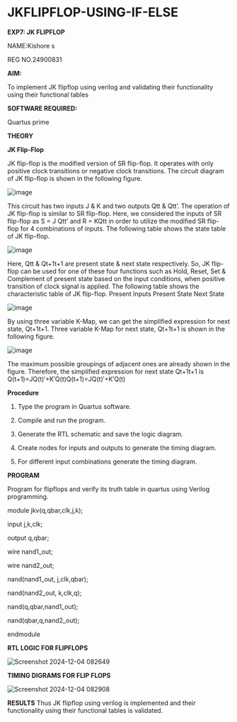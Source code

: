 # JKFLIPFLOP-USING-IF-ELSE
**EXP7: JK FLIPFLOP**

NAME:Kishore s

REG NO.24900831


**AIM:** 

To implement  JK flipflop using verilog and validating their functionality using their functional tables

**SOFTWARE REQUIRED:**

Quartus prime

**THEORY**

**JK Flip-Flop**

JK flip-flop is the modified version of SR flip-flop. It operates with only positive clock transitions or negative clock transitions. The circuit diagram of JK flip-flop is shown in the following figure.

![image](https://github.com/naavaneetha/JKFLIPFLOP-USING-IF-ELSE/assets/154305477/a649c30b-232b-4558-b188-fd6c09845180)


This circuit has two inputs J & K and two outputs Qtt & Qtt’. The operation of JK flip-flop is similar to SR flip-flop. Here, we considered the inputs of SR flip-flop as S = J Qtt’ and R = KQtt in order to utilize the modified SR flip-flop for 4 combinations of inputs. The following table shows the state table of JK flip-flop.

![image](https://github.com/naavaneetha/JKFLIPFLOP-USING-IF-ELSE/assets/154305477/c4360742-e8a8-4937-b089-c46c0433f9a3)

 
Here, Qtt & Qt+1t+1 are present state & next state respectively. So, JK flip-flop can be used for one of these four functions such as Hold, Reset, Set & Complement of present state based on the input conditions, when positive transition of clock signal is applied. The following table shows the characteristic table of JK flip-flop. Present Inputs Present State Next State
 
![image](https://github.com/naavaneetha/JKFLIPFLOP-USING-IF-ELSE/assets/154305477/6c275261-a6d5-4c37-a3a7-1e88ca11c4cd)

By using three variable K-Map, we can get the simplified expression for next state, Qt+1t+1. Three variable K-Map for next state, Qt+1t+1 is shown in the following figure.
 
![image](https://github.com/naavaneetha/JKFLIPFLOP-USING-IF-ELSE/assets/154305477/5174f41b-0ce0-4329-a372-6d1943ea6673)

The maximum possible groupings of adjacent ones are already shown in the figure. Therefore, the simplified expression for next state Qt+1t+1 is Q(t+1)=JQ(t)′+K′Q(t)Q(t+1)=JQ(t)′+K′Q(t)

**Procedure**

1. Type the program in Quartus software.

2. Compile and run the program.

3. Generate the RTL schematic and save the logic diagram.

4. Create nodes for inputs and outputs to generate the timing diagram.

5. For different input combinations generate the timing diagram.



**PROGRAM**

Program for flipflops and verify its truth table in quartus using Verilog programming. 

module jkv(q,qbar,clk,j,k);

input j,k,clk;

output q,qbar;

wire nand1_out; 

wire nand2_out; 

nand(nand1_out, j,clk,qbar);

nand(nand2_out, k,clk,q);

nand(q,qbar,nand1_out);

nand(qbar,q,nand2_out);

endmodule 


**RTL LOGIC FOR FLIPFLOPS**

![Screenshot 2024-12-04 082649](https://github.com/user-attachments/assets/8f24109d-abfa-48d4-bd47-bdc50dc4d8ab)

**TIMING DIGRAMS FOR FLIP FLOPS**

![Screenshot 2024-12-04 082908](https://github.com/user-attachments/assets/091ee42e-ebc8-4fba-a8d9-7374a2466738)

**RESULTS**
 Thus JK flipflop using verilog is implemented and their functionality using their functional tables is validated.
